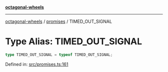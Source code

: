 [**octagonal-wheels**](../../README.md)

***

[octagonal-wheels](../../modules.md) / [promises](../README.md) / TIMED\_OUT\_SIGNAL

# Type Alias: TIMED\_OUT\_SIGNAL

```ts
type TIMED_OUT_SIGNAL = typeof TIMED_OUT_SIGNAL;
```

Defined in: [src/promises.ts:161](https://github.com/vrtmrz/octagonal-wheels/blob/main/src/promises.ts#L161)
